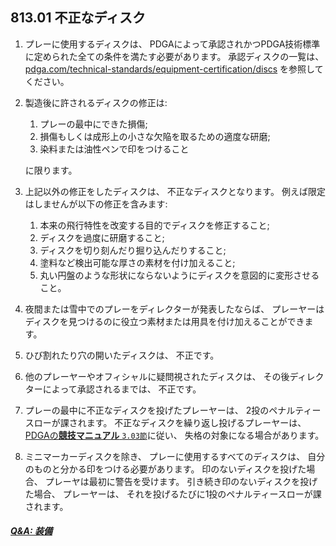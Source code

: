 ## 813.01 不正なディスク

1. プレーに使用するディスクは、
PDGAによって承認されかつPDGA技術標準に定められた全ての条件を満たす必要があります。
承認ディスクの一覧は、
[pdga.com/technical-standards/equipment-certification/discs](https://pdga.com/technical-standards/equipment-certification/discs)
を参照してください。

1. 製造後に許されるディスクの修正は:

    1. プレーの最中にできた損傷;
    1. 損傷もしくは成形上の小さな欠陥を取るための適度な研磨;
    1. 染料または油性ペンで印をつけること

    に限ります。

1. 上記以外の修正をしたディスクは、
不正なディスクとなります。
例えば限定はしませんが以下の修正を含みます:

    1. 本来の飛行特性を改変する目的でディスクを修正すること;
    1. ディスクを過度に研磨すること;
    1. ディスクを切り刻んだり掘り込んだりすること;
    1. 塗料など検出可能な厚さの素材を付け加えること;
    1. 丸い円盤のような形状にならないようにディスクを意図的に変形させること。

1. 夜間または雪中でのプレーをディレクターが発表したならば、
プレーヤーはディスクを見つけるのに役立つ素材または用具を付け加えることができます。

1. ひび割れたり穴の開いたディスクは、
不正です。

1. 他のプレーヤーやオフィシャルに疑問視されたディスクは、
その後ディレクターによって承認されるまでは、
不正です。

1. プレーの最中に不正なディスクを投げたプレーヤーは、
2投のペナルティースローが課されます。
不正なディスクを繰り返し投げるプレーヤーは、
[PDGAの**競技マニュアル** `3.03節`](http://www.jpdga.jp/dgcm.php)に従い、
失格の対象になる場合があります。

1. ミニマーカーディスクを除き、
プレーに使用するすべてのディスクは、
自分のものと分かる印をつける必要があります。
印のないディスクを投げた場合、
プレーヤは最初に警告を受けます。
引き続き印のないディスクを投げた場合、
プレーヤーは、
それを投げるたびに1投のペナルティースローが課されます。

##### [Q&A: 装備](qa-equ)

